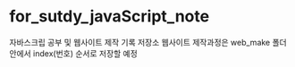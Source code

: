 # for_sutdy_javaScript_note
자바스크립 공부 및 웹사이트 제작 기록 저장소
웹사이트 제작과정은 web_make 폴더 안에서 index(번호) 순서로 저장할 예정
